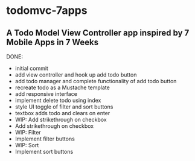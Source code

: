 # todomvc-7apps

## A Todo Model View Controller app inspired by 7 Mobile Apps in 7 Weeks

DONE:
- initial commit
- add view controller and hook up add todo button
- add todo manager and complete functionality of add todo button
- recreate todo as a Mustache template
- add responsive interface
- implement delete todo using index
- style UI toggle of filter and sort buttons
- textbox adds todo and clears on enter
- WIP: Add strikethrough on checkbox
- Add strikethrough on checkbox
- WIP: Filter
- Implement filter buttons
- WIP: Sort
- Implement sort buttons
